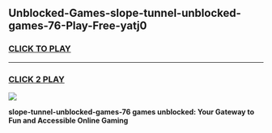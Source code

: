 
## Unblocked-Games-slope-tunnel-unblocked-games-76-Play-Free-yatj0
<h3>
<a href="https://premium76.site?title=slope-tunnel-unblocked-games-76&ref=10A">CLICK TO PLAY</a></h3>
<hr>

<h3>
<a href="https://premium76.site?title=slope-tunnel-unblocked-games-76&ref=10A">CLICK 2 PLAY</a>
  
</h3>

<a href="https://premium76.site?title=slope-tunnel-unblocked-games-76&ref=10A"><img src="https://clearcache.store/games.png"></a>


**slope-tunnel-unblocked-games-76 games unblocked: Your Gateway to Fun and Accessible Online Gaming**
